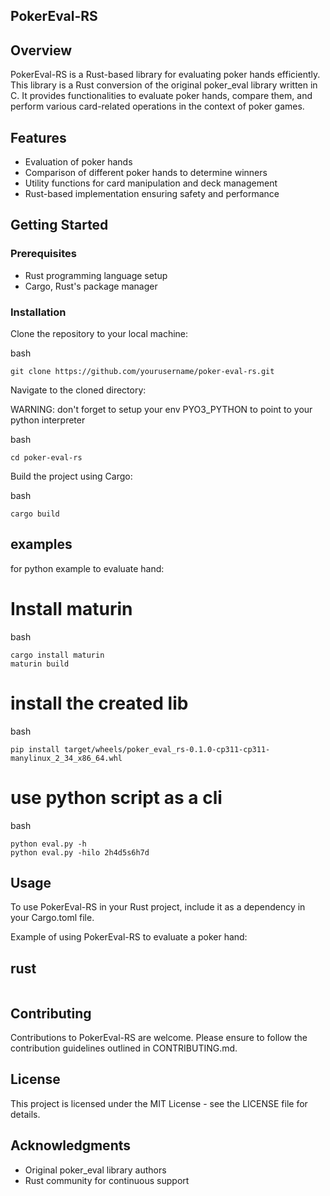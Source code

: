 ## PokerEval-RS
## Overview

PokerEval-RS is a Rust-based library for evaluating poker hands efficiently. This library is a Rust conversion of the original poker_eval library written in C. It provides functionalities to evaluate poker hands, compare them, and perform various card-related operations in the context of poker games.
## Features

- Evaluation of poker hands
- Comparison of different poker hands to determine winners
- Utility functions for card manipulation and deck management
- Rust-based implementation ensuring safety and performance

## Getting Started
### Prerequisites

- Rust programming language setup
- Cargo, Rust's package manager

### Installation

Clone the repository to your local machine:

bash
```
git clone https://github.com/yourusername/poker-eval-rs.git
```
Navigate to the cloned directory:

WARNING:
don't forget to setup your env PYO3_PYTHON to point to your python interpreter

bash
```
cd poker-eval-rs
```
Build the project using Cargo:

bash
```
cargo build
```

## examples
for python example to evaluate hand:
# Install maturin
bash
```
cargo install maturin
maturin build
```
# install the created lib
bash
```
pip install target/wheels/poker_eval_rs-0.1.0-cp311-cp311-manylinux_2_34_x86_64.whl 
```
# use python script as a cli
bash
```
python eval.py -h
python eval.py -hilo 2h4d5s6h7d
```
## Usage

To use PokerEval-RS in your Rust project, include it as a dependency in your Cargo.toml file.

Example of using PokerEval-RS to evaluate a poker hand:

## rust
```

```
## Contributing

Contributions to PokerEval-RS are welcome. Please ensure to follow the contribution guidelines outlined in CONTRIBUTING.md.
## License

This project is licensed under the MIT License - see the LICENSE file for details.

## Acknowledgments
- Original poker_eval library authors
- Rust community for continuous support